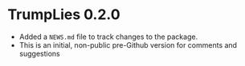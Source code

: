 # TrumpLies 0.2.0

* Added a `NEWS.md` file to track changes to the package.
* This is an initial, non-public pre-Github version for comments and suggestions

